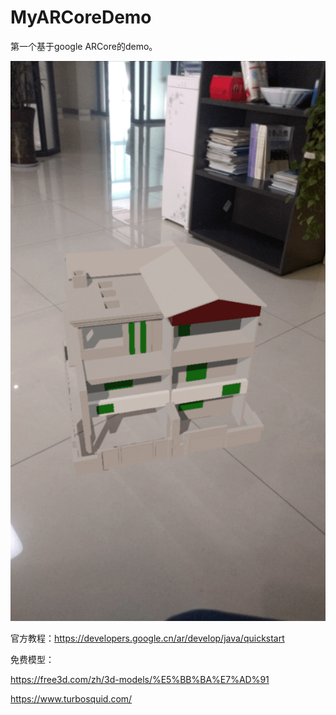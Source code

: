 # MyARCoreDemo
第一个基于google ARCore的demo。

![](https://raw.githubusercontent.com/Sogrey/MyARCoreDemo/master/device-2019-04-30-132253.png)

官方教程：<https://developers.google.cn/ar/develop/java/quickstart>

免费模型：

<https://free3d.com/zh/3d-models/%E5%BB%BA%E7%AD%91>

<https://www.turbosquid.com/>

